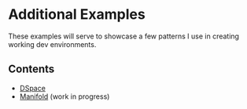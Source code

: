 # Additional Examples

These examples will serve to showcase a few patterns I use in creating working dev environments.

## Contents

* [DSpace](./dspace/)
* [Manifold](./manifold/) (work in progress)
